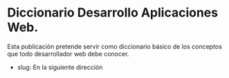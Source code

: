 # Diccionario Desarrollo Aplicaciones Web.
Esta publicación pretende servir como diccionario básico de los conceptos que todo desarrollador web debe conocer.

* slug: En la siguiente dirección 
